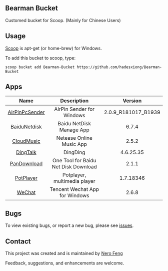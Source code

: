 ## Bearman Bucket

Customed bucket for Scoop. (Mainly for Chinese Users)

## Usage

[Scoop](<https://scoop.sh/>) is apt-get (or home-brew) for Windows.

To add this bucket to scoop, type:

```
scoop bucket add Bearman-Bucket https://github.com/hadesxiong/Bearman-Bucket
```

## Apps

|                        Name                         |             Description              |       Version       |
| :-------------------------------------------------: | :----------------------------------: | :-----------------: |
| [AirPinPcSender](http://www.waxrain.com/index.html) |      AirPin Sender for Windows       | 2.0.9_R181017_B1939 |
|   [BaiduNetdisk](https://pan.baidu.com/download)    |       Baidu NetDisk Manage App       |        6.7.4        |
|        [CloudMusic](https://music.163.com/#)        |       Netease Online Music App       |        2.5.2        |
|        [DingTalk](https://www.dingtalk.com/)        |               DingDing               |     4.6.25.35      |
|       [PanDownload](https://pandownload.com/)       | One Tool for Baidu Net Disk Download |        2.1.1        |
|      [PotPlayer](https://potplayer.daum.net/)       |     Potplayer, multimedia player     |      1.7.18346      |
|         [WeChat](https://pc.weixin.qq.com/)         |    Tencent Wechat App for Windows    |        2.6.8        |

## Bugs

To view existing bugs, or report a new bug, please see [issues](<https://github.com/hadesxiong/Bearman-Bucket/issues>).

## Contact

This project was created and is maintained by [Nero Feng](<https://mail.google.com/mail/u/0/?view=cm&fs=1&tf=1&source=mailto&to=fengshixiong890614@gmail.com>)

Feedback, suggestions, and enhancements are welcome.